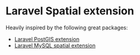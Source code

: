 # Laravel Spatial extension

Heavily inspired by the following great packages:
- [Laravel PostGIS extension](https://github.com/njbarrett/laravel-postgis)
- [Laravel MySQL spatial extension](https://github.com/grimzy/laravel-mysql-spatial)
